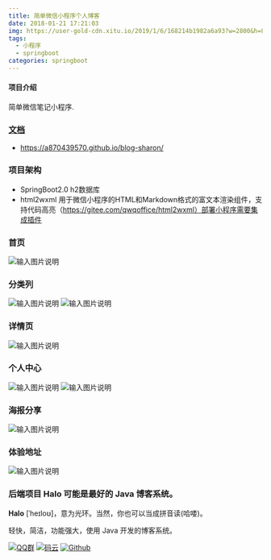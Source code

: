 ```yaml
---
title: 简单微信小程序个人博客
date: 2018-01-21 17:21:03
img: https://user-gold-cdn.xitu.io/2019/1/6/168214b1982a6a93?w=2800&h=800&f=jpeg&s=164058
tags:
  - 小程序
  - springboot
categories: springboot
---
```


#### 项目介绍
简单微信笔记小程序.

### [文档](https://a870439570.github.io/blog-sharon/) 
- https://a870439570.github.io/blog-sharon/


### 项目架构
- SpringBoot2.0 h2数据库
-  html2wxml  用于微信小程序的HTML和Markdown格式的富文本渲染组件，支持代码高亮（https://gitee.com/qwqoffice/html2wxml）部署小程序需要集成插件




### 首页

![输入图片说明](https://user-gold-cdn.xitu.io/2019/1/3/168138bfa35e1a81?w=327&h=686&f=png&s=138430)

### 分类列

![输入图片说明](https://user-gold-cdn.xitu.io/2019/1/3/168138bfa34f4106?w=308&h=678&f=png&s=160844)
![输入图片说明](https://user-gold-cdn.xitu.io/2019/1/3/168138bfa364a99d?w=313&h=689&f=png&s=67782)

### 详情页

![输入图片说明](https://user-gold-cdn.xitu.io/2019/1/3/168138bfa37c7a18?w=311&h=683&f=png&s=126084)


### 个人中心

![输入图片说明](https://user-gold-cdn.xitu.io/2019/1/3/168138bfa5a4ecfe?w=315&h=683&f=png&s=40744)
![输入图片说明](https://user-gold-cdn.xitu.io/2019/1/3/168138bfa5b74b1b?w=318&h=693&f=png&s=40358)

### 海报分享
![输入图片说明](https://user-gold-cdn.xitu.io/2019/1/3/168138c0383f0173?w=319&h=688&f=png&s=196882)


### 体验地址

![输入图片说明](https://user-gold-cdn.xitu.io/2019/1/6/168214b1982a6a93?w=2800&h=800&f=jpeg&s=164058)




### 后端项目 Halo 可能是最好的 Java 博客系统。

**Halo** [ˈheɪloʊ]，意为光环。当然，你也可以当成拼音读(哈喽)。

轻快，简洁，功能强大，使用 Java 开发的博客系统。



[![QQ群](https://img.shields.io/badge/QQ%E7%BE%A4-924715723-yellowgreen.svg)](https://jq.qq.com/?_wv=1027&k=5PIRvFq)
[![码云](https://img.shields.io/badge/Gitee-%E7%A0%81%E4%BA%91-yellow.svg)](https://gitee.com/qinxuewu)
[![Github](https://img.shields.io/badge/Github-Github-red.svg)](https://github.com/a870439570/blog-sharon)